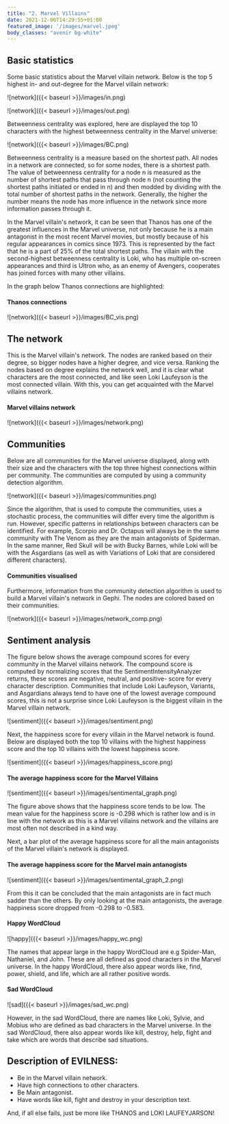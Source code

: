 ```yaml
---
title: "2. Marvel Villains"
date: 2021-12-06T14:29:55+01:00
featured_image: '/images/marvel.jpeg'
body_classes: "avenir bg-white"
---
```


## Basic statistics

Some basic statistics about the Marvel villain network. Below is the top 5 highest in- and out-degree for the Marvel villain network: 

![network]({{< baseurl >}}/images/in.png)

![network]({{< baseurl >}}/images/out.png)

Betweenness centrality was explored, here are displayed the top 10 characters with the highest betweenness centrality in the Marvel universe:

![network]({{< baseurl >}}/images/BC.png)


Betweenness centrality is a measure based on the shortest path. All nodes in a network are connected, so for some nodes, there is a shortest path. The value of betweenness centrality for a node n is measured as the number of shortest paths that pass through node n (not counting the shortest paths initiated or ended in n) and then modded by dividing with the total number of shortest paths in the network. Generally, the higher the number means the node has more influence in the network since more information passes through it.

In the Marvel villain's network, it can be seen that Thanos has one of the greatest influences in the Marvel universe, not only because he is a main antagonist in the most recent Marvel movies, but mostly because of his regular appearances in comics since 1973. This is represented by the fact that he is a part of 25% of the total shortest paths. The villain with the second-highest betweenness centrality is Loki, who has multiple on-screen appearances and third is Ultron who, as an enemy of Avengers, cooperates has joined forces with many other villains.

In the graph below Thanos connections are highlighted:


#### Thanos connections
![network]({{< baseurl >}}/images/BC_vis.png)

## The network

This is the Marvel villain's network. The nodes are ranked based on their degree, so bigger nodes have a higher degree, and vice versa. Ranking the nodes based on degree explains the network well, and it is clear what characters are the most connected, and like seen Loki Laufeyson is the most connected villain. With this, you can get acquainted with the Marvel villains network.


#### Marvel villains network

![network]({{< baseurl >}}/images/network.png)

## Communities

Below are all communities for the Marvel universe displayed, along with their size and the characters with the top three highest connections within per community. The communities are computed by using a community detection algorithm.   

![network]({{< baseurl >}}/images/communities.png)

Since the algorithm, that is used to compute the communities, uses a stochastic process, the communities will differ every time the algorithm is run. However, specific patterns in relationships between characters can be identified. For example, Scorpio and Dr. Octapus will always be in the same community with The Venom as they are the main antagonists of Spiderman. In the same manner, Red Skull will be with Bucky Barnes, while Loki will be with the Asgardians (as well as with Variations of Loki that are considered different characters).


#### Communities visualised 

Furthermore, information from the community detection algorithm is used to build a Marvel villain's network in Gephi. The nodes are colored based on their communities. 

![network]({{< baseurl >}}/images/network_comp.png)


## Sentiment analysis

The figure below shows the average compound scores for every community in the Marvel villains network. The compound score is computed by normalizing scores that the SentimentIntensityAnalyzer returns, these scores are negative, neutral, and positive- score for every character description. Communities that include Loki Laufeyson, Variants, and Asgardians always tend to have one of the lowest average compound scores, this is not a surprise since Loki Laufeyson is the biggest villain in the Marvel villain network.

![sentiment]({{< baseurl >}}/images/sentiment.png)

Next, the happiness score for every villain in the Marvel network is found. Below are displayed both the top 10 villains with the highest happiness score and the top 10 villains with the lowest happiness score.

![sentiment]({{< baseurl >}}/images/happiness_score.png)

#### The average happiness score for the Marvel Villains

![sentiment]({{< baseurl >}}/images/sentimental_graph.png)


The figure above shows that the happiness score tends to be low. The mean value for the happiness score is -0.298 which is rather low and is in line with the network as this is a Marvel villains network and the villains are most often not described in a kind way. 

Next, a bar plot of the average happiness score for all the main antagonists of the Marvel villain's network is displayed.

#### The average happiness score for the Marvel main antanogists

![sentiment]({{< baseurl >}}/images/sentimental_graph_2.png)

From this it can be concluded that the main antagonists are in fact much sadder than the others. By only looking at the main antagonists, the average happiness score dropped from -0.298 to -0.583.


#### Happy WordCloud

![happy]({{< baseurl >}}/images/happy_wc.png)

The names that appear large in the happy WordCloud are e.g Spider-Man, Nathaniel, and John. These are all defined as good characters in the Marvel universe. In the happy WordCloud, there also appear words like, find, power, shield, and life, which are all rather positive words.


#### Sad WordCloud

![sad]({{< baseurl >}}/images/sad_wc.png) 

However, in the sad WordCloud, there are names like Loki, Sylvie, and Mobius who are defined as bad characters in the Marvel universe. In the sad WordCloud, there also appear words like kill, destroy, help, fight and take which are words that describe sad situations.


## Description of EVILNESS: 

- Be in the Marvel villain network.
- Have high connections to other characters.
- Be Main antagonist.
- Have words like kill, fight and destroy in your description text.

And, if all else fails, just be more like THANOS and LOKI LAUFEYJARSON!
